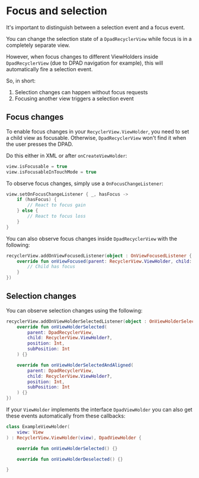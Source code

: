 # Focus and selection

It's important to distinguish between a selection event and a focus event.

You can change the selection state of a `DpadRecyclerView` while focus is in a completely separate view.

However, when focus changes to different ViewHolders inside `DpadRecyclerView` (due to DPAD navigation for example), this will automatically fire a selection event.

So, in short:

1. Selection changes can happen without focus requests
2. Focusing another view triggers a selection event

## Focus changes

To enable focus changes in your `RecyclerView.ViewHolder`, you need to set a child view as focusable. Otherwise, `DpadRecyclerView` won't find it
when the user presses the DPAD.

Do this either in XML or after `onCreateViewHolder`:

```kotlin
view.isFocusable = true
view.isFocusableInTouchMode = true
```

To observe focus changes, simply use a `OnFocusChangeListener`:

```kotlin linenums="1"
view.setOnFocusChangeListener { _, hasFocus ->
    if (hasFocus) {
        // React to focus gain
    } else {
        // React to focus loss
    }
}
```

You can also observe focus changes inside `DpadRecyclerView` with the following:

```kotlin linenums="1"
recyclerView.addOnViewFocusedListener(object : OnViewFocusedListener {
    override fun onViewFocused(parent: RecyclerView.ViewHolder, child: View) {
        // Child has focus
    }
})
```

## Selection changes

You can observe selection changes using the following:

```kotlin linenums="1"
recyclerView.addOnViewHolderSelectedListener(object : OnViewHolderSelectedListener {
    override fun onViewHolderSelected(
        parent: DpadRecyclerView,
        child: RecyclerView.ViewHolder?,
        position: Int,
        subPosition: Int
    ) {}

    override fun onViewHolderSelectedAndAligned(
        parent: DpadRecyclerView,
        child: RecyclerView.ViewHolder?,
        position: Int,
        subPosition: Int
    ) {}
})
```

If your `ViewHolder` implements the interface `DpadViewHolder` you can also get these events automatically from these callbacks:

```kotlin linenums="1"
class ExampleViewHolder(
    view: View
) : RecyclerView.ViewHolder(view), DpadViewHolder {

    override fun onViewHolderSelected() {}

    override fun onViewHolderDeselected() {}

}
```
